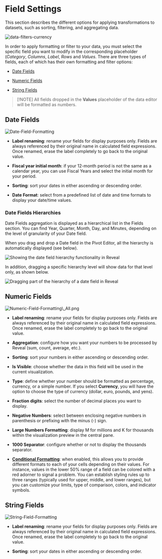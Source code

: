 # Field Settings

This section describes the different options for applying
transformations to datasets, such as sorting, filtering, and aggregating
data.

<img src="images/data-filters-currency.png" alt="data-filters-currency" class="responsive-img"/>

In order to apply formatting or filter to your data, you must select the
specific field you want to modify in the corresponding placeholder
(*Category*, *Columns*, *Label*, *Rows* and *Values*. There are three
types of fields, each of which has their own formatting and filter
options:

  - [Date Fields](#date-fields)

  - [Numeric Fields](#numeric-fields)

  - [String Fields](#abc-fields)


>[!NOTE] All fields dropped in the **Values** placeholder of the data editor will be formatted as numbers.

</div>

<a name='date-fields'></a>
## Date Fields

<img src="images/Date-Field-Formatting.png" alt="Date-Field-Formatting" class="responsive-img"/>

  - **Label renaming**: rename your fields for display purposes only.
    Fields are always referenced by their original name in calculated
    field expressions. Once renamed, erase the label completely to go
    back to the original value.

  - **Fiscal year initial month**: if your 12-month period is not the
    same as a calendar year, you can use Fiscal Years and select the
    initial month for your period.

  - **Sorting**: sort your dates in either ascending or descending
    order.

  - **Date Format**: select from a predefined list of date and time
    formats to display your date/time values.

### Date Fields Hierarchies

Date Fields aggregation is displayed as a hierarchical list in the Fields section. You can find Year, Quarter, Month, Day, and Minutes, depending on the level of granularity of your Date field.

When you drag and drop a Date field in the Pivot Editor, all the hierarchy is automatically displayed (see below).

<img src="images/Date-Field-Hierarchy.png" alt="Showing the date field hierarchy functionality in Reveal" class="responsive-img"/>

In addition, dragging a specific hierarchy level will show data for that level only, as shown below.

<img src="images/Date-Field-Hierarchy-Level.png" alt="Dragging part of the hierarchy of a date field in Reveal" class="responsive-img"/>

<a name='numeric-fields'></a>
## Numeric Fields

<img src="images/Numeric-Field-Formatting.png" alt="Numeric-Field-Formatting\_All.png" class="responsive-img"/>

  - **Label renaming**: rename your fields for display purposes only.
    Fields are always referenced by their original name in calculated
    field expressions. Once renamed, erase the label completely to go
    back to the original value.

  - **Aggregation**: configure how you want your numbers to be processed
    by Reveal (sum, count, average, etc.).

  - **Sorting**: sort your numbers in either ascending or descending
    order.

  - **Is Visible**: choose whether the data in this field will be used
    in the current visualization.

  - **Type**: define whether your number should be formatted as
    percentage, currency, or a simple number. If you select
    **Currency**, you will have the option to choose the type of
    currency (dollar, euro, pounds, and yens).

  - **Fraction digits**: select the number of decimal places you want to
    display.

  - **Negative Numbers**: select between enclosing negative numbers in
    parenthesis or prefixing with the minus (-) sign.

  - **Large Numbers Formatting**: display M for millions and K for
    thousands within the visualization preview in the central pane.

  - **1000 Separator**: configure whether or not to display the
    thousands separator.

  - [**Conditional Formatting**](conditional-formatting.md): when enabled,
    this allows you to provide different formats to each of your cells
    depending on their values. For instance, values in the lower 50%
    range of a field can be colored with a red adorner to signal a
    problem. You can establish styling rules up to three ranges
    (typically used for upper, middle, and lower ranges), but you can
    customize your limits, type of comparison, colors, and indicator
    symbols. 

<a name='abc-fields'></a>
## String Fields

<img src="images/string-field-formatting.png" alt="String-Field-Formatting" class="responsive-img"/>

  - **Label renaming**: rename your fields for display purposes only.
    Fields are always referenced by their original name in calculated
    field expressions. Once renamed, erase the label completely to go
    back to the original value.

  - **Sorting**: sort your dates in either ascending or descending
    order.

